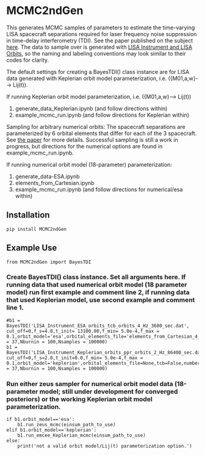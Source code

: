 # MCMC2ndGen

This generates MCMC samples of parameters to estimate the time-varying LISA spacecraft separations required for laser frequency noise suppression in time-delay interferometry (TDI). See the paper published on the subject [here](https://arxiv.org/abs/2305.14186). The data to sample over is generated with [LISA Instrument and LISA Orbits](https://gitlab.in2p3.fr/lisa-simulation/instrument), so the naming and labeling conventions may look similar to their codes for clarity.

The default settings for creating a BayesTDI() class instance are for LISA data generated with Keplerian orbit model parameterization, i.e. ({M01,a,w}--> Lij(t)). 

If running Keplerian orbit model parameterization, i.e. ({M01,a,w}--> Lij(t))

1) generate_data_Keplerian.ipynb (and follow directions within)
2) example_mcmc_run.ipynb (and follow directions for Keplerian within)



Sampling for arbitrary numerical orbits: The spacecraft separations are parameterized by 6 orbital elements that differ for each of the 3 spacecraft. See [the paper](https://arxiv.org/abs/2305.14186) for more details. Successful sampling is still a work in progress, but directions for the numerical options are found in example_mcmc_run.ipynb. 


If running numerical orbit model (18-parameter)  parameterization:

1) generate_data-ESA.ipynb
2) elements_from_Cartesian.ipynb
3) example_mcmc_run.ipynb (and follow directions for numerical/esa within)

## Installation

```
pip install MCMC2ndGen
```

## Example Use

```
from MCMC2ndGen import BayesTDI
```
### Create BayesTDI() class instance. Set all arguments here. If running data that used numerical orbit model (18 parameter model) run first example and comment line 2, if running data that used Keplerian model, use second example and comment line 1.

```
#b1 = BayesTDI('LISA_Instrument_ESA_orbits_tcb_orbits_4_Hz_3600_sec.dat', cut_off=0,f_s=4.0,t_init= 13100.00,f_min= 5.0e-4,f_max = 0.1,orbit_model='esa',orbital_elements_file='elements_from_Cartesian_4_Hz_3600_sec.dat',tcb=True,number_n=7,Nens = 37,Nburnin = 100,Nsamples = 100000)
b1 = BayesTDI('LISA_Instrument_Keplerian_orbits_ppr_orbits_2_Hz_86400_sec.dat', cut_off=0,f_s=2.0,t_init=0.0,f_min= 5.0e-4,f_max = 0.1,orbit_model='keplerian',orbital_elements_file=None,tcb=False,number_n=7,Nens = 37,Nburnin = 100,Nsamples = 100000)
```
### Run either zeus sampler for numerical orbit model data (18-parameter model; still under development for converged posteriors) or the working Keplerian orbit model parameterization.

```
if b1.orbit_model=='esa':
    b1.run_zeus_mcmc(einsum_path_to_use)
elif b1.orbit_model=='keplerian':
    b1.run_emcee_Keplerian_mcmc(einsum_path_to_use)
else:
    print('not a valid orbit model/Lij(t) parameterization option.')
```
